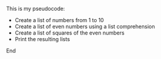 This is my pseudocode:

* Create a list of numbers from 1 to 10
* Create a list of even numbers using a list comprehension
* Create a list of squares of the even numbers
* Print the resulting lists

End